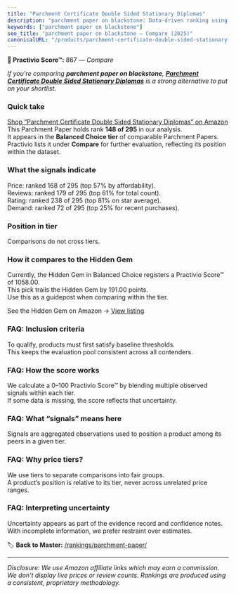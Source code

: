 ```yaml
---
title: "Parchment Certificate Double Sided Stationary Diplomas"
description: "parchment paper on blackstone: Data-driven ranking using the Practivio Score™. Positioned by quality, value, demand, findability, momentum."
keywords: ["parchment paper on blackstone"]
seo_title: "parchment paper on blackstone — Compare (2025)"
canonicalURL: "/products/parchment-certificate-double-sided-stationary-diplomas-B0CYTH5XQN/"
---
```


**🛒 Practivio Score™:** 867 — _Compare_


*If you're comparing **parchment paper on blackstone**, **[Parchment Certificate Double Sided Stationary Diplomas](https://www.amazon.com/dp/B0CYTH5XQN?tag=practivio-20)** is a strong alternative to put on your shortlist.*
### Quick take
[Shop “Parchment Certificate Double Sided Stationary Diplomas” on Amazon](https://www.amazon.com/dp/B0CYTH5XQN?tag=practivio-20)
This Parchment Paper holds rank **148 of 295** in our analysis.  
It appears in the **Balanced Choice tier** of comparable Parchment Papers.  
Practivio lists it under **Compare** for further evaluation, reflecting its position within the dataset.

### What the signals indicate
Price: ranked 168 of 295 (top 57% by affordability).  
Reviews: ranked 179 of 295 (top 61% for total count).  
Rating: ranked 238 of 295 (top 81% on star average).  
Demand: ranked 72 of 295 (top 25% for recent purchases).

### Position in tier
Comparisons do not cross tiers.

### How it compares to the Hidden Gem
Currently, the Hidden Gem in Balanced Choice registers a Practivio Score™ of 1058.00.  
This pick trails the Hidden Gem by 191.00 points.  
Use this as a guidepost when comparing within the tier.  

See the Hidden Gem on Amazon → [View listing](https://www.amazon.com/dp/B0B6PLG6G2?tag=practivio-20)

### FAQ: Inclusion criteria
To qualify, products must first satisfy baseline thresholds.  
This keeps the evaluation pool consistent across all contenders.

### FAQ: How the score works
We calculate a 0–100 Practivio Score™ by blending multiple observed signals within each tier.  
If some data is missing, the score reflects that uncertainty.

### FAQ: What “signals” means here
Signals are aggregated observations used to position a product among its peers in a given tier.

### FAQ: Why price tiers?
We use tiers to separate comparisons into fair groups.  
A product’s position is relative to its tier, never across unrelated price ranges.

### FAQ: Interpreting uncertainty
Uncertainty appears as part of the evidence record and confidence notes.  
With incomplete information, we prefer restraint over estimates.

<!-- Missing template for Compare/CompareWithinPriceClass -->


🏷️ **Back to Master:** [/rankings/parchment-paper/](/rankings/parchment-paper/)

---
_Disclosure: We use Amazon affiliate links which may earn a commission. We don’t display live prices or review counts. Rankings are produced using a consistent, proprietary methodology._
